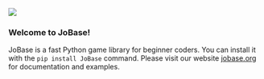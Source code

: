 [![](https://img.shields.io/pypi/dm/jobase.svg?label=PyPI%20downloads)](https://pypi.org/project/jobase)

### Welcome to JoBase!

JoBase is a fast Python game library for beginner coders.
You can install it with the `pip install JoBase` command.
Please visit our website [jobase.org](https://jobase.org) for documentation and examples.
